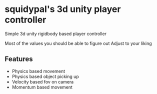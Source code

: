 # squidypal's 3d unity player controller
Simple 3d unity rigidbody based player controller

Most of the values you should be able to figure out 
Adjust to your liking 

## Features

- Physics based movement
- Physics based object picking up
- Velocity based fov on camera
- Momentum based movement

